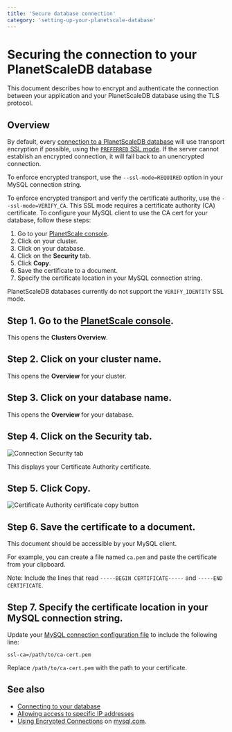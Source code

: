 ```yaml
---
title: 'Secure database connection'
category: 'setting-up-your-planetscale-database'
---
```


# Securing the connection to your PlanetScaleDB database

This document describes how to encrypt and authenticate the connection between your application and your PlanetScaleDB database using the TLS protocol.

## Overview

By default, every [connection to a PlanetScaleDB database](connecting-to-db) will use transport encryption if possible, using the [`PREFERRED` SSL mode](https://dev.mysql.com/doc/refman/5.7/en/connection-options.html#option_general_ssl-mode). If the server cannot establish an encrypted connection, it will fall back to an unencrypted connection.

To enforce encrypted transport, use the `--ssl-mode=REQUIRED` option in your MySQL connection string.

To enforce encrypted transport and verify the certificate authority, use the `--ssl-mode=VERIFY_CA`. This SSL mode requires a certificate authority (CA) certificate. To configure your MySQL client to use the CA cert for your database, follow these steps:

1. Go to your [PlanetScale console](https://console.planetscale.com).
1. Click on your cluster.
1. Click on your database.
1. Click on the **Security** tab.
1. Click **Copy**.
1. Save the certificate to a document.
1. Specify the certificate location in your MySQL connection string.

PlanetScaleDB databases currently do not support the `VERIFY_IDENTITY` SSL mode.

## Step 1. Go to the [PlanetScale console](https://console.planetscale.com).

This opens the **Clusters Overview**.

## Step 2. Click on your cluster name.

This opens the **Overview** for your cluster.

## Step 3. Click on your database name.

This opens the **Overview** for your database.

## Step 4. Click on the **Security** tab.

![Connection Security tab](/img/docs/certificate-authority-security-tab.png) 

This displays your Certificate Authority certificate.

## Step 5. Click **Copy**.

![Certificate Authority certificate copy button](/img/docs/copy-certificate-authority-security-tab.png)

## Step 6. Save the certificate to a document.

This document should be accessible by your MySQL client.

For example, you can create a file named `ca.pem` and paste the certificate from your clipboard.

Note: Include the lines that read `-----BEGIN CERTIFICATE-----` and `-----END CERTIFICATE`.

## Step 7. Specify the certificate location in your MySQL connection string.

Update your [MySQL connection configuration file](connecting-to-db) to include the following line:

`ssl-ca=/path/to/ca-cert.pem`

Replace `/path/to/ca-cert.pem` with the path to your certificate.

## See also

- [Connecting to your database](connecting-to-db)
- [Allowing access to specific IP addresses](whitelisting-ips)
- [Using Encrypted Connections](https://dev.mysql.com/doc/refman/5.7/en/encrypted-connections.html) on [mysql.com](https://dev.mysql.com).
